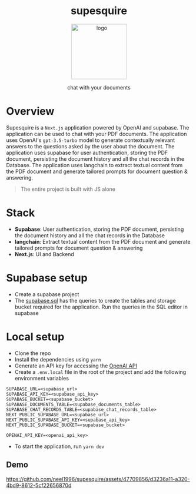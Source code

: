 <h1 align="center">
supesquire
</h1>

<div align="center">
<p align="center">
<img src="https://github.com/neel1996/supesquire/assets/47709856/c88f6f34-0368-4aec-a12a-1aee3e4ff3d2" alt="logo" style="width:150px;text-align:center;" />
</p>
<p align="center">
chat with your documents
</p>
</div>

# Overview

Supesquire is a `Next.js` application powered by OpenAI and supabase. The application can be used to chat with your PDF documents. The application uses OpenAI's `gpt-3.5-turbo` model to generate contextually relevant answers to the questions asked by the user about the document. The application uses supabase for user authentication, storing the PDF document, persisting the document history and all the chat records in the Database. The application uses langchain to extract textual content from the PDF document and generate tailored prompts for document question & answering.

> The entire project is built with JS alone

# Stack

- **Supabase**: User authentication, storing the PDF document, persisting the document history and all the chat records in the Database
- **langchain**: Extract textual content from the PDF document and generate tailored prompts for document question & answering
- **Next.js**: UI and Backend

# Supabase setup

- Create a supabase project
- The [supabase.sql](supabase.sql) has the queries to create the tables and storage bucket required for the application. Run the queries in the SQL editor in supabase

# Local setup

- Clone the repo
- Install the dependencies using `yarn`
- Generate an API key for accessing the [OpenAI API](https://platform.openai.com/account/api-keys)
- Create a `.env.local` file in the root of the project and add the following environment variables

```
SUPABASE_URL=<supabase_url>
SUPABASE_API_KEY=<supabase_api_key>
SUPABASE_BUCKET=<supabase_bucket>
SUPABASE_DOCUMENTS_TABLE=<supabase_documents_table>
SUPABASE_CHAT_RECORDS_TABLE=<supabase_chat_records_table>
NEXT_PUBLIC_SUPABASE_URL=<supabase_url>
NEXT_PUBLIC_SUPABASE_API_KEY=<supabase_api_key>
NEXT_PUBLIC_SUPABASE_BUCKET=<supabase_bucket>

OPENAI_API_KEY=<openai_api_key>
```

- To start the application, run `yarn dev`

## Demo

https://github.com/neel1996/supesquire/assets/47709856/d3236a11-a320-4bd9-8612-5cf22656870d

